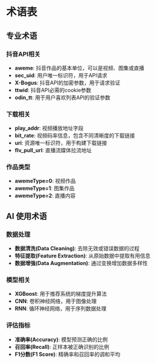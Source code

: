 # 术语表

<!-- by 王瀚龙 -->

## 专业术语

### 抖音API相关
- **aweme**: 抖音作品的基本单位，可以是视频、图集或直播
- **sec_uid**: 用户唯一标识符，用于API请求
- **X-Bogus**: 抖音API的加密参数，用于请求验证
- **ttwid**: 抖音API必需的cookie参数
- **odin_tt**: 用于用户喜欢列表API的验证参数

### 下载相关
- **play_addr**: 视频播放地址字段
- **bit_rate**: 视频码率信息，包含不同清晰度的下载链接
- **uri**: 资源唯一标识符，用于构建下载链接
- **flv_pull_url**: 直播流媒体拉流地址

### 作品类型
- **awemeType=0**: 视频作品
- **awemeType=1**: 图集作品
- **awemeType=2**: 直播内容

## AI 使用术语

### 数据处理
- **数据清洗(Data Cleaning)**: 去除无效或错误数据的过程
- **特征提取(Feature Extraction)**: 从原始数据中提取有用信息
- **数据增强(Data Augmentation)**: 通过变换增加数据多样性

### 模型相关
- **XGBoost**: 用于推荐系统的梯度提升算法
- **CNN**: 卷积神经网络，用于图像处理
- **RNN**: 循环神经网络，用于序列数据处理

### 评估指标
- **准确率(Accuracy)**: 模型预测正确的比例
- **召回率(Recall)**: 正样本被正确识别的比例
- **F1分数(F1 Score)**: 精确率和召回率的调和平均


